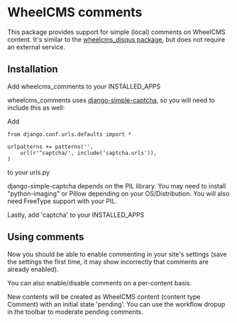 WheelCMS comments
=================

This package provides support for simple (local) comments on WheelCMS content.
It's similar to the
[wheelcms_disqus package](https://github.com/wheelcms/wheelcms_disqus/), but does
not require an external service.

Installation
------------

Add wheelcms_comments to your INSTALLED_APPS

wheelcms_comments uses [django-simple-captcha](https://django-simple-captcha.readthedocs.org/en/latest/usage.html), so you will need to include this
as well:

Add

    from django.conf.urls.defaults import *

    urlpatterns += patterns('',
        url(r'^captcha/', include('captcha.urls')),
    )

to your urls.py

django-simple-captcha  depends on the PIL library. You may need to install "python-imaging" or Pillow depending on your OS/Distribution. You will also need FreeType support with your PIL.

Lastly, add 'captcha' to your INSTALLED_APPS

Using comments
--------------

Now you should be able to enable commenting in your site's settings (save
the settings the first time, it may show incorrectly that comments are
already enabled).

You can also enable/disable comments on a per-content basis.

New contents will be created as WheelCMS content (content type Comment)
with an initial state 'pending'. You can use the workflow dropup in the
toolbar to moderate pending comments.
